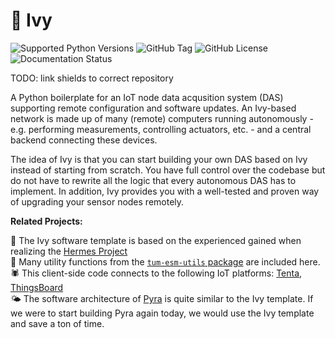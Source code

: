 # 🌱 Ivy

<img
  alt="Supported Python Versions"
  src="https://img.shields.io/python/required-version-toml?tomlFilePath=https%3A%2F%2Fraw.githubusercontent.com%2Ftum-esm%2Futils%2Fmain%2Fpyproject.toml&label=Supported%20Python%20Version&labelColor=0f172a&color=f43f5e"
  className="inline p-0 m-px mt-6"
/>
<img
  alt="GitHub Tag"
  src="https://img.shields.io/github/v/tag/tum-esm/utils?sort=semver&style=flat&label=Latest%20Template%20Version&color=f43f5e&cacheSeconds=60&labelColor=0f172a"
  className="inline p-0 m-px mt-6"
/>
<img
  alt="GitHub License"
  src="https://img.shields.io/github/license/tum-esm/utils?style=flat&label=License&labelColor=0f172a&color=4ade80"
  className="inline p-0 m-px mt-6"
/>
<img
  alt="Documentation Status"
  src="https://img.shields.io/website?url=https%3A%2F%2Ftum-esm-utils.netlify.app%2F&up_message=online&up_color=4ade80&down_message=unavailable&down_color=f87171&label=Documentation&labelColor=0f172a"
  className="inline p-0 m-px mt-6"
/>

TODO: link shields to correct repository

A Python boilerplate for an IoT node data acqusition system (DAS) supporting remote configuration and software updates. An Ivy-based network is made up of many (remote) computers running autonomously - e.g. performing measurements, controlling actuators, etc. - and a central backend connecting these devices.

The idea of Ivy is that you can start building your own DAS based on Ivy instead of starting from scratch. You have full control over the codebase but do not have to rewrite all the logic that every autonomous DAS has to implement. In addition, Ivy provides you with a well-tested and proven way of upgrading your sensor nodes remotely.

**Related Projects:**

🪽 The Ivy software template is based on the experienced gained when realizing the [Hermes Project](https://github.com/tum-esm/hermes)<br/>
🔨 Many utility functions from the [`tum-esm-utils` package](https://github.com/tum-esm/utils) are included here.<br/>
🕷️ This client-side code connects to the following IoT platforms: [Tenta](https://github.com/iterize/tenta), [ThingsBoard](https://thingsboard.io/)<br/>
🌤️ The software architecture of [Pyra](https://github.com/tum-esm/pyra) is quite similar to the Ivy template. If we were to start building Pyra again today, we would use the Ivy template and save a ton of time.
